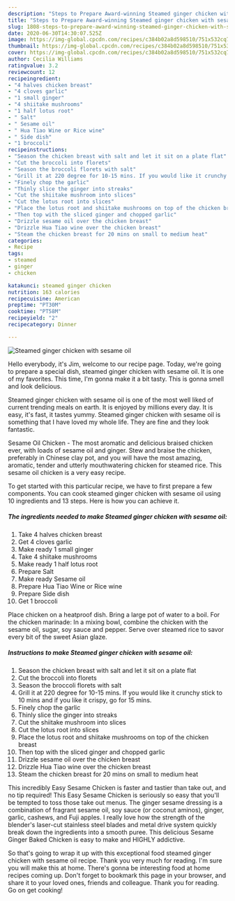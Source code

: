 ```yaml
---
description: "Steps to Prepare Award-winning Steamed ginger chicken with sesame oil"
title: "Steps to Prepare Award-winning Steamed ginger chicken with sesame oil"
slug: 1808-steps-to-prepare-award-winning-steamed-ginger-chicken-with-sesame-oil
date: 2020-06-30T14:30:07.525Z
image: https://img-global.cpcdn.com/recipes/c384b02a8d598510/751x532cq70/steamed-ginger-chicken-with-sesame-oil-recipe-main-photo.jpg
thumbnail: https://img-global.cpcdn.com/recipes/c384b02a8d598510/751x532cq70/steamed-ginger-chicken-with-sesame-oil-recipe-main-photo.jpg
cover: https://img-global.cpcdn.com/recipes/c384b02a8d598510/751x532cq70/steamed-ginger-chicken-with-sesame-oil-recipe-main-photo.jpg
author: Cecilia Williams
ratingvalue: 3.2
reviewcount: 12
recipeingredient:
- "4 halves chicken breast"
- "4 cloves garlic"
- "1 small ginger"
- "4 shiitake mushrooms"
- "1 half lotus root"
- " Salt"
- " Sesame oil"
- " Hua Tiao Wine or Rice wine"
- " Side dish"
- "1 broccoli"
recipeinstructions:
- "Season the chicken breast with salt and let it sit on a plate flat"
- "Cut the broccoli into florets"
- "Season the broccoli florets with salt"
- "Grill it at 220 degree for 10-15 mins. If you would like it crunchy stick to 10 mins and if you like it crispy, go for 15 mins."
- "Finely chop the garlic"
- "Thinly slice the ginger into streaks"
- "Cut the shiitake mushroom into slices"
- "Cut the lotus root into slices"
- "Place the lotus root and shiitake mushrooms on top of the chicken breast"
- "Then top with the sliced ginger and chopped garlic"
- "Drizzle sesame oil over the chicken breast"
- "Drizzle Hua Tiao wine over the chicken breast"
- "Steam the chicken breast for 20 mins on small to medium heat"
categories:
- Recipe
tags:
- steamed
- ginger
- chicken

katakunci: steamed ginger chicken 
nutrition: 163 calories
recipecuisine: American
preptime: "PT30M"
cooktime: "PT58M"
recipeyield: "2"
recipecategory: Dinner

---
```



![Steamed ginger chicken with sesame oil](https://img-global.cpcdn.com/recipes/c384b02a8d598510/751x532cq70/steamed-ginger-chicken-with-sesame-oil-recipe-main-photo.jpg)

Hello everybody, it's Jim, welcome to our recipe page. Today, we're going to prepare a special dish, steamed ginger chicken with sesame oil. It is one of my favorites. This time, I'm gonna make it a bit tasty. This is gonna smell and look delicious.

Steamed ginger chicken with sesame oil is one of the most well liked of current trending meals on earth. It is enjoyed by millions every day. It is easy, it's fast, it tastes yummy. Steamed ginger chicken with sesame oil is something that I have loved my whole life. They are fine and they look fantastic.

Sesame Oil Chicken - The most aromatic and delicious braised chicken ever, with loads of sesame oil and ginger. Stew and braise the chicken, preferably in Chinese clay pot, and you will have the most amazing, aromatic, tender and utterly mouthwatering chicken for steamed rice. This sesame oil chicken is a very easy recipe.


To get started with this particular recipe, we have to first prepare a few components. You can cook steamed ginger chicken with sesame oil using 10 ingredients and 13 steps. Here is how you can achieve it.

<!--inarticleads1-->

##### The ingredients needed to make Steamed ginger chicken with sesame oil:

1. Take 4 halves chicken breast
1. Get 4 cloves garlic
1. Make ready 1 small ginger
1. Take 4 shiitake mushrooms
1. Make ready 1 half lotus root
1. Prepare  Salt
1. Make ready  Sesame oil
1. Prepare  Hua Tiao Wine or Rice wine
1. Prepare  Side dish
1. Get 1 broccoli


Place chicken on a heatproof dish. Bring a large pot of water to a boil. For the chicken marinade: In a mixing bowl, combine the chicken with the sesame oil, sugar, soy sauce and pepper. Serve over steamed rice to savor every bit of the sweet Asian glaze. 

<!--inarticleads2-->

##### Instructions to make Steamed ginger chicken with sesame oil:

1. Season the chicken breast with salt and let it sit on a plate flat
1. Cut the broccoli into florets
1. Season the broccoli florets with salt
1. Grill it at 220 degree for 10-15 mins. If you would like it crunchy stick to 10 mins and if you like it crispy, go for 15 mins.
1. Finely chop the garlic
1. Thinly slice the ginger into streaks
1. Cut the shiitake mushroom into slices
1. Cut the lotus root into slices
1. Place the lotus root and shiitake mushrooms on top of the chicken breast
1. Then top with the sliced ginger and chopped garlic
1. Drizzle sesame oil over the chicken breast
1. Drizzle Hua Tiao wine over the chicken breast
1. Steam the chicken breast for 20 mins on small to medium heat


This incredibly Easy Sesame Chicken is faster and tastier than take out, and no tip required! This Easy Sesame Chicken is seriously so easy that you&#39;ll be tempted to toss those take out menus. The ginger sesame dressing is a combination of fragrant sesame oil, soy sauce (or coconut aminos), ginger, garlic, cashews, and Fuji apples. I really love how the strength of the blender&#39;s laser-cut stainless steel blades and metal drive system quickly break down the ingredients into a smooth puree. This delicious Sesame Ginger Baked Chicken is easy to make and HIGHLY addictive. 

So that's going to wrap it up with this exceptional food steamed ginger chicken with sesame oil recipe. Thank you very much for reading. I'm sure you will make this at home. There's gonna be interesting food at home recipes coming up. Don't forget to bookmark this page in your browser, and share it to your loved ones, friends and colleague. Thank you for reading. Go on get cooking!
